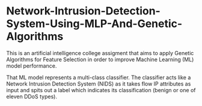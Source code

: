 # Network-Intrusion-Detection-System-Using-MLP-And-Genetic-Algorithms
This is an artificial intelligence college assigment that aims to apply Genetic Algorithms for Feature Selection in order to improve Machine Learning (ML) model performance.

That ML model represents a multi-class classifier. The classifier acts like a Network Intrusion Detection System (NIDS) as it takes flow IP attributes as input and spits out a label which indicates its classification (benign or one of eleven DDoS types).   
